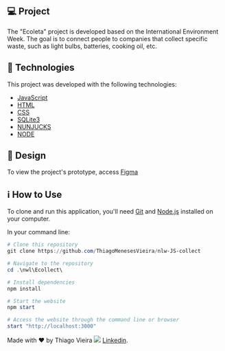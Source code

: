 ## 💻 Project

The "Ecoleta" project is developed based on the International Environment Week. The goal is to connect people to companies that collect specific waste, such as light bulbs, batteries, cooking oil, etc.

## 🚀 Technologies

This project was developed with the following technologies:

- [JavaScript](https://en.wikipedia.org/wiki/JavaScript)
- [HTML](https://en.wikipedia.org/wiki/HTML)
- [CSS](https://en.wikipedia.org/wiki/Cascading_Style_Sheets)
- [SQLite3](https://www.sqlite.org/about.html)
- [NUNJUCKS](https://mozilla.github.io/nunjucks)
- [NODE](https://en.wikipedia.org/wiki/Node.js)

## 🎨 Design

To view the project's prototype, access [Figma](https://www.figma.com/file/1SxgOMojOB2zYT0Mdk28lB/?viewer=1&node-id=)

## ℹ How to Use

To clone and run this application, you'll need [Git](https://git-scm.com) and [Node.js](https://nodejs.org/) installed on your computer.

In your command line:

```powershell
# Clone this repository
git clone https://github.com/ThiagoMenesesVieira/nlw-JS-collect

# Navigate to the repository
cd .\nwl\Ecollect\

# Install dependencies
npm install

# Start the website
npm start

# Access the website through the command line or browser
start "http://localhost:3000"
```

Made with ♥ by Thiago Vieira <img src="https://img.icons8.com/officexs/16/000000/linkedin.png"/> [Linkedin](https://www.linkedin.com/in/mvthiago/).
